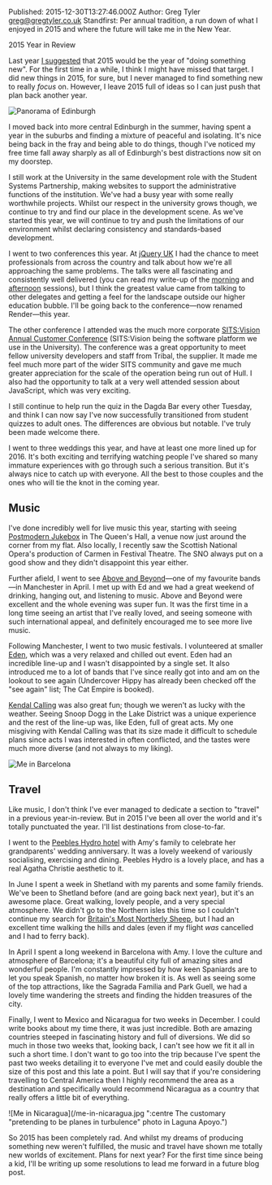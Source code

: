 Published: 2015-12-30T13:27:46.000Z
Author: Greg Tyler <greg@gregtyler.co.uk>
Standfirst: Per annual tradition, a run down of what I enjoyed in 2015 and where the future will take me in the New Year.

2015 Year in Review

Last year [I suggested][1] that 2015 would be the year of "doing something new". For the first time in a while, I think I might have missed that target. I did new things in 2015, for sure, but I never managed to find something new to really _focus_ on. However, I leave 2015 full of ideas so I can just push that plan back another year.   

![Panorama of Edinburgh](/edinburgh-panoramic.jpg ":full Still living in Edinburgh; still loving this city. (Credit: [Magnus Hagdorn on Flickr](https://www.flickr.com/photos/hagdorned/15417429459/))")

I moved back into more central Edinburgh in the summer, having spent a year in the suburbs and finding a mixture of peaceful and isolating. It's nice being back in the fray and being able to do things, though I've noticed my free time fall away sharply as all of Edinburgh's best distractions now sit on my doorstep.   

I still work at the University in the same development role with the Student Systems Partnership, making websites to support the administrative functions of the institution. We've had a busy year with some really worthwhile projects. Whilst our respect in the university grows though, we continue to try and find our place in the development scene. As we've started this year, we will continue to try and push the limitations of our environment whilst declaring consistency and standards-based development.   

I went to two conferences this year. At [jQuery UK][4] I had the chance to meet professionals from across the country and talk about how we're all approaching the same problems. The talks were all fascinating and consistently well delivered (you can read my write-up of the [morning][5] and [afternoon][6] sessions), but I think the greatest value came from talking to other delegates and getting a feel for the landscape outside our higher education bubble. I'll be going back to the conference—now renamed Render—this year.   

The other conference I attended was the much more corporate [SITS:Vision Annual Customer Conference][7] (SITS:Vision being the software platform we use in the University). The conference was a great opportunity to meet fellow university developers and staff from Tribal, the supplier. It made me feel much more part of the wider SITS community and gave me much greater appreciation for the scale of the operation being run out of Hull. I also had the opportunity to talk at a very well attended session about JavaScript, which was very exciting.   

I still continue to help run the quiz in the Dagda Bar every other Tuesday, and think I can now say I've now successfully transitioned from student quizzes to adult ones. The differences are obvious but notable. I've truly been made welcome there.   

I went to three weddings this year, and have at least one more lined up for 2016. It's both exciting and terrifying watching people I've shared so many immature experiences with go through such a serious transition. But it's always nice to catch up with everyone. All the best to those couples and the ones who will tie the knot in the coming year.   


## Music


I've done incredibly well for live music this year, starting with seeing [Postmodern Jukebox][8] in The Queen's Hall, a venue now just around the corner from my flat. Also locally, I recently saw the Scottish National Opera's production of Carmen in Festival Theatre. The SNO always put on a good show and they didn't disappoint this year either.   

Further afield, I went to see [Above and Beyond][9]—one of my favourite bands—in Manchester in April. I met up with Ed and we had a great weekend of drinking, hanging out, and listening to music. Above and Beyond were excellent and the whole evening was super fun. It was the first time in a long time seeing an artist that I've really loved, and seeing someone with such international appeal, and definitely encouraged me to see more live music.   

Following Manchester, I went to two music festivals. I volunteered at smaller [Eden][10], which was a very relaxed and chilled out event. Eden had an incredible line-up and I wasn't disappointed by a single set. It also introduced me to a lot of bands that I've since really got into and am on the lookout to see again (Undercover Hippy has already been checked off the "see again" list; The Cat Empire is booked).   

[Kendal Calling][11] was also great fun; though we weren't as lucky with the weather. Seeing Snoop Dogg in the Lake District was a unique experience and the rest of the line-up was, like Eden, full of great acts. My one misgiving with Kendal Calling was that its size made it difficult to schedule plans since acts I was interested in often conflicted, and the tastes were much more diverse (and not always to my liking).   

![Me in Barcelona](/me-barcelona.jpg ":right ")

## Travel

Like music, I don't think I've ever managed to dedicate a section to "travel" in a previous year-in-review. But in 2015 I've been all over the world and it's totally punctuated the year. I'll list destinations from close-to-far.   

I went to the [Peebles Hydro hotel][13] with Amy's family to celebrate her grandparents' wedding anniversary. It was a lovely weekend of variously socialising, exercising and dining. Peebles Hydro is a lovely place, and has a real Agatha Christie aesthetic to it.   

In June I spent a week in Shetland with my parents and some family friends. We've been to Shetland before (and are going back next year), but it's an awesome place. Great walking, lovely people, and a very special atmosphere. We didn't go to the Northern isles this time so I couldn't continue my search for [Britain's Most Northerly Sheep][14], but I had an excellent time walking the hills and dales (even if my flight _was_ cancelled and I had to ferry back).   

In April I spent a long weekend in Barcelona with Amy. I love the culture and atmosphere of Barcelona; it's a beautiful city full of amazing sites and wonderful people. I'm constantly impressed by how keen Spaniards are to let you speak Spanish, no matter how broken it is. As well as seeing some of the top attractions, like the Sagrada Familia and Park Guell, we had a lovely time wandering the streets and finding the hidden treasures of the city.   

Finally, I went to Mexico and Nicaragua for two weeks in December. I could write books about my time there, it was just incredible. Both are amazing countries steeped in fascinating history and full of diversions. We did so much in those two weeks that, looking back, I can't see how we fit it all in such a short time. I don't want to go too into the trip because I've spent the past two weeks detailing it to everyone I've met and could easily double the size of this post and this late a point. But I will say that if you're considering travelling to Central America then I highly recommend the area as a destination and specifically would recommend Nicaragua as a country that really offers a little bit of everything.   

![Me in Nicaragua](/me-in-nicaragua.jpg ":centre The customary "pretending to be planes in turbulence" photo in Laguna Apoyo.")

So 2015 has been completely rad. And whilst my dreams of producing something new weren't fulfilled, the music and travel have shown me totally new worlds of excitement. Plans for next year? For the first time since being a kid, I'll be writing up some resolutions to lead me forward in a future blog post.

[1]: https://gregtyler.co.uk/2014-year-in-review/s
[3]: https://gregtyler.co.uk/files/2015/12/15417429459_7e422abfaa_k.jpg
[4]: http://jqueryuk.com/2015/
[5]: https://blog.swdev.ed.ac.uk/2015/03/11/jquery-uk-morning-sessions/
[6]: https://blog.swdev.ed.ac.uk/2015/03/11/jquery-uk-afternoon-sessions/
[7]: http://www.tribalgroup.com/aboutus/events/Pages/SITSVisionAnnualCustomerConference2015.aspx
[8]: http://postmodernjukebox.com/
[9]: http://www.aboveandbeyond.nu/
[10]: http://www.edenfestival.co.uk/MAIN/
[11]: http://www.kendalcalling.co.uk/lineup/2015/
[12]: https://gregtyler.co.uk/files/2015/12/GregBarca.jpg
[13]: http://www.peebleshydro.co.uk/
[14]: https://gregtyler.co.uk/britains-most-northerly-sheep/
[15]: https://gregtyler.co.uk/files/2015/12/12390837_10100504909970394_7730376453465069180_n.jpg
